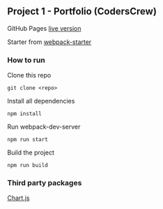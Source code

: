 ## Project 1 - Portfolio (CodersCrew)

GitHub Pages [live version](https://marcincyboran.github.io/portfolio/)

Starter from [webpack-starter](https://github.com/wbkd/webpack-starter)

### How to run

Clone this repo
```
git clone <repo>
```

Install all dependencies
```
npm install
```

Run webpack-dev-server
```
npm run start
```

Build the project
```
npm run build
```

### Third party packages
[Chart.js](https://www.chartjs.org/)
